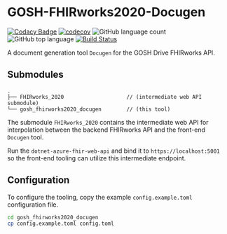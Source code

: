 # GOSH-FHIRworks2020-Docugen

[![Codacy Badge](https://api.codacy.com/project/badge/Grade/42a7c1f4d5314c7f9b44bca857292ac6)](https://app.codacy.com/manual/jieyouxu/GOSH-FHIRworks2020-Docugen?utm_source=github.com&utm_medium=referral&utm_content=jieyouxu/GOSH-FHIRworks2020-Docugen&utm_campaign=Badge_Grade_Dashboard)
[![codecov](https://codecov.io/gh/jieyouxu/GOSH-FHIRworks2020-Docugen/branch/master/graph/badge.svg)](https://codecov.io/gh/jieyouxu/GOSH-FHIRworks2020-Docugen)
![GitHub language count](https://img.shields.io/github/languages/count/jieyouxu/GOSH-FHIRworks2020-Docugen)
![GitHub top language](https://img.shields.io/github/languages/top/jieyouxu/GOSH-FHIRworks2020-Docugen?color=orange)
[![Build Status](https://travis-ci.com/jieyouxu/GOSH-FHIRworks2020-Docugen.svg?branch=master)](https://travis-ci.com/jieyouxu/GOSH-FHIRworks2020-Docugen)

A document generation tool `Docugen` for the GOSH Drive FHIRworks API.

## Submodules

```text
.
├── FHIRworks_2020                    // (intermediate web API submodule)
└── gosh_fhirworks2020_docugen        // (this tool)
```

The submodule `FHIRworks_2020` contains the intermediate web API for
interpolation between the backend FHIRworks API and the front-end `Docugen`
tool.

Run the `dotnet-azure-fhir-web-api` and bind it to `https://localhost:5001` so
the front-end tooling can utilize this intermediate endpoint.

## Configuration

To configure the tooling, copy the example `config.example.toml` configuration
file.

```bash
cd gosh_fhirworks2020_docugen
cp config.example.toml config.toml
```
